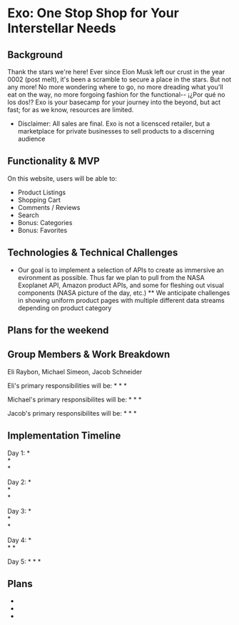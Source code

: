 # Exo: One Stop Shop for Your Interstellar Needs
## Background

Thank the stars we're here! Ever since Elon Musk left our crust in the year 0002 (post melt), it's been a scramble to secure a place in the stars. But not any more! No more wondering where to go, no more dreading what you'll eat on the way, no more forgoing fashion for the functional-- ¡¿Por qué no los dos!? Exo is your basecamp for your journey into the beyond, but act fast; for as we know, resources are limited.

* Disclaimer: All sales are final. Exo is not a licensced retailer, but a marketplace for private businesses to sell products to a discerning audience

## Functionality & MVP
On this website, users will be able to:

* Product Listings
* Shopping Cart
* Comments / Reviews
* Search
* Bonus: Categories
* Bonus: Favorites


## Technologies & Technical Challenges
* Our goal is to implement a selection of APIs to create as immersive an evironment as possible. Thus far we plan to pull from the NASA Exoplanet API, Amazon product APIs, and some for fleshing out visual components (NASA picture of the day, etc.)
** We anticipate challenges in showing uniform product pages with multiple different data streams depending on product category

## Plans for the weekend


## Group Members & Work Breakdown
Eli Raybon, Michael Simeon, Jacob Schneider

Eli's primary responsibilities will be:
* 
* 
* 

Michael's primary responsibilites will be:
* 
* 
* 

Jacob's primary responsibilites will be:
* 
* 
* 

## Implementation Timeline
Day 1: 
*  
*  
*  

Day 2: 
*  
*  
*  

Day 3: 
*  
*  
*  

Day 4: 
*  
* 
* 

Day 5: 
* 
* 
* 

## Plans
* 
* 
* 
